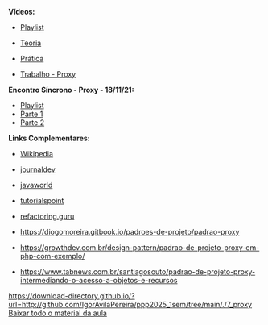 <!--* [Slides](https://github.com/IgorAvilaPereira/ppp2024_2sem/raw/main/slides/proxy.pdf)-->

<!--* [Trabalho 8 - Proxy](https://github.com/IgorAvilaPereira/ppp2024_2sem/wiki/Trabalhos#trabalho-8)-->

<!--
* [YouTubeManager (Sem Proxy)](https://github.com/IgorAvilaPereira/YoutubeManager)

tubeManager (com Proxy) - Exemplo Aula](https://github.com/IgorAvilaPereira/ppp2024_2sem/tree/main/codigos/Proxy)

* [Código Aula](https://github.com/IgorAvilaPereira/ppp2024_2sem/tree/main/codigos/proxy)

* [ProxyProduto](https://github.com/IgorAvilaPereira/ppp2024_2sem/tree/main/codigos/ProxyProduto)

* [ProxyTerminal](https://github.com/IgorAvilaPereira/ppp2024_2sem/tree/main/codigos/ProxyTerminal/ProxyTerminal)

* [GaleriaYoutubeProxy](https://github.com/IgorAvilaPereira/ppp2023_1sem/tree/main/codigos/DownloadProxy)

    * **Requisitos:** ter o python 3.10 instalado + pytube

* [EditorTextoProxy](https://github.com/IgorAvilaPereira/ppp2022_2sem/tree/main/codigos/EditorTextoProxy)

* [TerminalProxy](https://github.com/IgorAvilaPereira/ppp2022_2sem/tree/main/codigos/TerminalProxy)
-->

**Vídeos:**

* [Playlist](https://youtube.com/playlist?list=PLvT8P1q6jMWcKXGosOaglNvMM1nBBrU7u)

* [Teoria](https://youtu.be/jWFT7LPoc9g)

* [Prática](https://youtu.be/eaFeDEYeqDA)

* [Trabalho - Proxy](https://youtu.be/TE4MdmVFf7I)

<!--
**Materiais Complementares - Vídeos:**

* [Slides](https://github.com/IgorAvilaPereira/ppp2022_2sem/raw/main/slides/proxy.pdf)

* [Código](https://github.com/IgorAvilaPereira/ppp2022_2sem/tree/main/codigos/Proxy)

* [Trabalho 8 - Proxy](https://github.com/IgorAvilaPereira/ppp2022_2sem/wiki/Trabalhos#trabalho-8)
-->

**Encontro Síncrono - Proxy - 18/11/21:**

* [Playlist](https://youtube.com/playlist?list=PLvT8P1q6jMWfkdkaWccsiOENN7NGLOJTA)
* [Parte 1](https://youtu.be/pNM_dl39YoI)
* [Parte 2](https://youtu.be/iojmChHPacE)
<!--* [Código](https://github.com/IgorAvilaPereira/ppp2022_2sem/tree/main/codigos/encontro-sincrono-181121)-->

**Links Complementares:**

* [Wikipedia](https://pt.wikipedia.org/wiki/Proxy_(padr%C3%B5es_de_projeto))

* [journaldev](http://www.journaldev.com/1572/proxy-design-pattern)

* [javaworld](http://www.javaworld.com/article/2074068/learn-java/take-control-with-the-proxy-design-pattern.html)

* [tutorialspoint](https://www.tutorialspoint.com/design_pattern/proxy_pattern.htm)

* [refactoring.guru](https://refactoring.guru/pt-br/design-patterns/proxy)

* https://diogomoreira.gitbook.io/padroes-de-projeto/padrao-proxy

* https://growthdev.com.br/design-pattern/padrao-de-projeto-proxy-em-php-com-exemplo/

* https://www.tabnews.com.br/santiagosouto/padrao-de-projeto-proxy-intermediando-o-acesso-a-objetos-e-recursos


https://download-directory.github.io/?url=http://github.com/IgorAvilaPereira/ppp2025_1sem/tree/main/./7_proxy
[Baixar todo o material da aula](https://download-directory.github.io/?url=http://github.com/IgorAvilaPereira/ppp2025_1sem/tree/main/./7_proxy)
